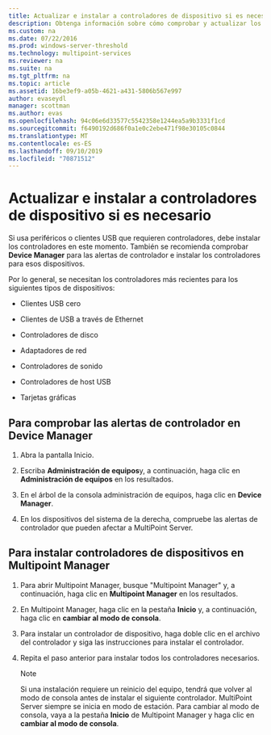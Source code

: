 ```yaml
---
title: Actualizar e instalar a controladores de dispositivo si es necesario
description: Obtenga información sobre cómo comprobar y actualizar los controladores de dispositivos en Multipoint Services
ms.custom: na
ms.date: 07/22/2016
ms.prod: windows-server-threshold
ms.technology: multipoint-services
ms.reviewer: na
ms.suite: na
ms.tgt_pltfrm: na
ms.topic: article
ms.assetid: 16be3ef9-a05b-4621-a431-5806b567e997
author: evaseydl
manager: scottman
ms.author: evas
ms.openlocfilehash: 94c06e6d33577c5542358e1244ea5a9b3331f1cd
ms.sourcegitcommit: f6490192d686f0a1e0c2ebe471f98e30105c0844
ms.translationtype: MT
ms.contentlocale: es-ES
ms.lasthandoff: 09/10/2019
ms.locfileid: "70871512"
---
```

# <a name="update-and-install-device-drivers-if-needed"></a>Actualizar e instalar a controladores de dispositivo si es necesario
Si usa periféricos o clientes USB que requieren controladores, debe instalar los controladores en este momento. También se recomienda comprobar **Device Manager** para las alertas de controlador e instalar los controladores para esos dispositivos.  
  
Por lo general, se necesitan los controladores más recientes para los siguientes tipos de dispositivos:  
  
-   Clientes USB cero  
  
-   Clientes de USB a través de Ethernet  
  
-   Controladores de disco  
  
-   Adaptadores de red  
  
-   Controladores de sonido  
  
-   Controladores de host USB

-   Tarjetas gráficas


## <a name="to-check-for-driver-alerts-in-device-manager"></a>Para comprobar las alertas de controlador en Device Manager  
  
1.  Abra la pantalla Inicio.  
  
2.  Escriba **Administración de equipos**y, a continuación, haga clic en **Administración de equipos** en los resultados.  
  
3.  En el árbol de la consola administración de equipos, haga clic en **Device Manager**.  
  
4.  En los dispositivos del sistema de la derecha, compruebe las alertas de controlador que pueden afectar a MultiPoint Server.  
  
## <a name="to-install-device-drivers-in-multipoint-manager"></a>Para instalar controladores de dispositivos en Multipoint Manager  
  
1.  Para abrir Multipoint Manager, busque "Multipoint Manager" y, a continuación, haga clic en **Multipoint Manager** en los resultados.  
  
2.  En Multipoint Manager, haga clic en la pestaña **Inicio** y, a continuación, haga clic en **cambiar al modo de consola**.  
  
3.  Para instalar un controlador de dispositivo, haga doble clic en el archivo del controlador y siga las instrucciones para instalar el controlador.  
  
4.  Repita el paso anterior para instalar todos los controladores necesarios.  
  
    > [!NOTE]  
    > Si una instalación requiere un reinicio del equipo, tendrá que volver al modo de consola antes de instalar el siguiente controlador. MultiPoint Server siempre se inicia en modo de estación. Para cambiar al modo de consola, vaya a la pestaña **Inicio** de Multipoint Manager y haga clic en **cambiar al modo de consola**.